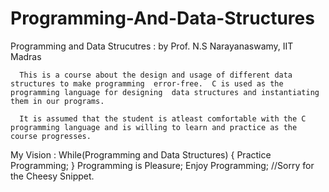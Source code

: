 # Programming-And-Data-Structures

Programming and Data Strucutres : by Prof. N.S Narayanaswamy, IIT Madras

      This is a course about the design and usage of different data structures to make programming  error-free.  C is used as the programming language for designing  data structures and instantiating them in our programs. 

      It is assumed that the student is atleast comfortable with the C programming language and is willing to learn and practice as the course progresses. 

My Vision : 
While(Programming and Data Structures)
    { 
          Practice Programming;
    }
Programming is Pleasure;
Enjoy Programming; 
//Sorry for the Cheesy Snippet.
